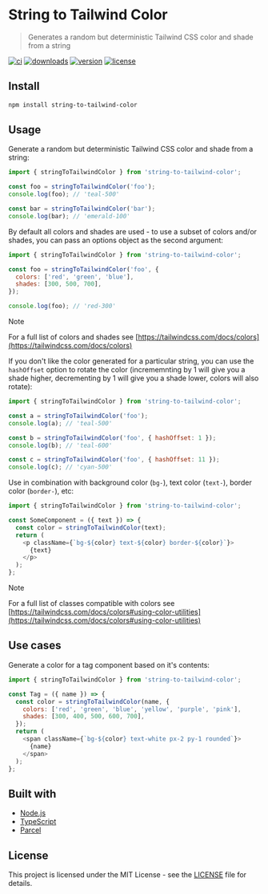 # String to Tailwind Color

> Generates a random but deterministic Tailwind CSS color and shade from a string

[![ci](https://github.com/jamieweavis/string-to-tailwind-color/workflows/ci/badge.svg)](https://github.com/jamieweavis/string-to-tailwind-color/actions)
[![downloads](https://img.shields.io/npm/dt/string-to-tailwind-color.svg)](https://npmjs.com/package/string-to-tailwind-color)
[![version](https://img.shields.io/npm/v/string-to-tailwind-color.svg)](https://github.com/jamieweavis/string-to-tailwind-color/releases)
[![license](https://img.shields.io/badge/license-MIT-blue.svg)](https://github.com/jamieweavis/string-to-tailwind-color/blob/main/LICENSE)

## Install

```sh
npm install string-to-tailwind-color
```

## Usage

Generate a random but deterministic Tailwind CSS color and shade from a string:

```javascript
import { stringToTailwindColor } from 'string-to-tailwind-color';

const foo = stringToTailwindColor('foo');
console.log(foo); // 'teal-500'

const bar = stringToTailwindColor('bar');
console.log(bar); // 'emerald-100'
```

By default all colors and shades are used - to use a subset of colors and/or shades, you can pass an options object as the second argument:

```javascript
import { stringToTailwindColor } from 'string-to-tailwind-color';

const foo = stringToTailwindColor('foo', {
  colors: ['red', 'green', 'blue'],
  shades: [300, 500, 700],
});

console.log(foo); // 'red-300'
```

> [!NOTE]
> For a full list of colors and shades see [https://tailwindcss.com/docs/colors](https://tailwindcss.com/docs/colors)


If you don't like the color generated for a particular string, you can use the `hashOffset` option to rotate the color (incrememnting by 1 will give you a shade higher, decrementing by 1 will give you a shade lower, colors will also rotate):

```javascript
import { stringToTailwindColor } from 'string-to-tailwind-color';

const a = stringToTailwindColor('foo');
console.log(a); // 'teal-500'

const b = stringToTailwindColor('foo', { hashOffset: 1 });
console.log(b); // 'teal-600'

const c = stringToTailwindColor('foo', { hashOffset: 11 });
console.log(c); // 'cyan-500'
```

Use in combination with background color (`bg-`), text color (`text-`), border color (`border-`), etc:

```javascript
import { stringToTailwindColor } from 'string-to-tailwind-color';

const SomeComponent = ({ text }) => {
  const color = stringToTailwindColor(text);
  return (
    <p className={`bg-${color} text-${color} border-${color}`}>
      {text}
    </p>
  );
};
```

> [!NOTE]
> For a full list of classes compatible with colors see [https://tailwindcss.com/docs/colors#using-color-utilities](https://tailwindcss.com/docs/colors#using-color-utilities)

## Use cases

Generate a color for a tag component based on it's contents:

```javascript
import { stringToTailwindColor } from 'string-to-tailwind-color';

const Tag = ({ name }) => {
  const color = stringToTailwindColor(name, {
    colors: ['red', 'green', 'blue', 'yellow', 'purple', 'pink'],
    shades: [300, 400, 500, 600, 700],
  });
  return (
    <span className={`bg-${color} text-white px-2 py-1 rounded`}>
      {name}
    </span>
  );
};
```

## Built with

- [Node.js](https://github.com/nodejs/node)
- [TypeScript](https://github.com/microsoft/TypeScript)
- [Parcel](https://github.com/parcel-bundler/parcel)

## License

This project is licensed under the MIT License - see the [LICENSE](LICENSE) file for details.
